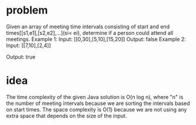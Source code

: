 # problem 

Given an array of meeting time intervals consisting of start and end times[[s1,e1],[s2,e2],...](si< ei), determine if a person could attend all meetings.
Example 1:
Input:
[[0,30],[5,10],[15,20]]
Output:
false
Example 2:
Input:
[[7,10],[2,4]]

Output:
true

# idea

The time complexity of the given Java solution is O(n log n), where "n" is the number of meeting intervals because we are sorting the intervals based on start times. The space complexity is O(1) because we are not using any extra space that depends on the size of the input.